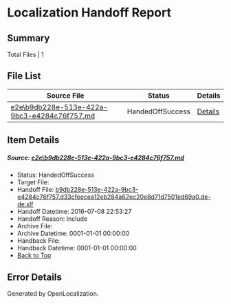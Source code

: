 # <a name='report-top'></a> Localization Handoff Report

## Summary
 Total Files | 1

## File List
 Source File | Status | Details 
 ----------- | ------ | ------- 
 [e2e\b9db228e-513e-422a-9bc3-e4284c76f757.md](https://github.com/OpenLocalizationTestOrg/oltest/blob/dc791a93d514873d226376fa779a771b5ee06d49/e2e/b9db228e-513e-422a-9bc3-e4284c76f757.md) | HandedOffSuccess | [Details](#e2ea1ad54b3beec0db7ddf918f2e65f3d101e4f75)

## Item Details
##### <a name='e2ea1ad54b3beec0db7ddf918f2e65f3d101e4f75'></a> Source: [e2e\b9db228e-513e-422a-9bc3-e4284c76f757.md](https://github.com/OpenLocalizationTestOrg/oltest/blob/dc791a93d514873d226376fa779a771b5ee06d49/e2e/b9db228e-513e-422a-9bc3-e4284c76f757.md)
* Status: HandedOffSuccess
* Target File: 
* Handoff File: [b9db228e-513e-422a-9bc3-e4284c76f757.d33cfeecea12eb284a62ec20e8d71d7501ed69a0.de-de.xlf](https://github.com/OpenLocalizationTestOrg/olhandoff-e2e/blob/23370186376b4d19953f6296a1d86ace5c373fec/ol-handoff/OpenLocalizationTestOrg/oltest-dede-fly/ci/ht/b9db228e-513e-422a-9bc3-e4284c76f757.d33cfeecea12eb284a62ec20e8d71d7501ed69a0.de-de.xlf)
* Handoff Datetime: 2016-07-08 22:53:27
* Handoff Reason: Include
* Archive File: 
* Archive Datetime: 0001-01-01 00:00:00
* Handback File: 
* Handback Datetime: 0001-01-01 00:00:00
* [Back to Top](#report-top)


## Error Details

Generated by OpenLocalization.
